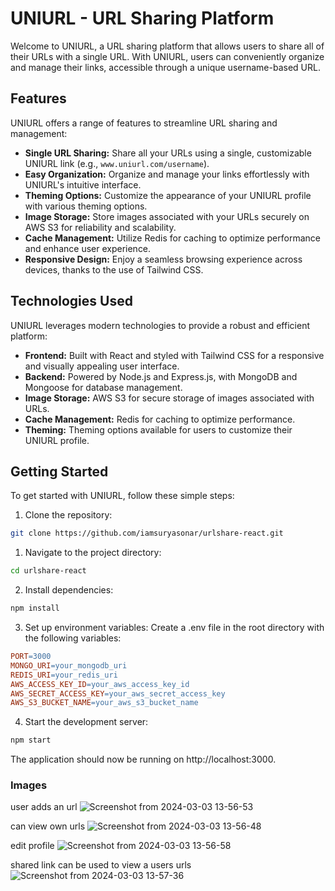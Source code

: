 # UNIURL - URL Sharing Platform

Welcome to UNIURL, a URL sharing platform that allows users to share all of their URLs with a single URL. With UNIURL, users can conveniently organize and manage their links, accessible through a unique username-based URL.

## Features

UNIURL offers a range of features to streamline URL sharing and management:

- **Single URL Sharing:** Share all your URLs using a single, customizable UNIURL link (e.g., `www.uniurl.com/username`).
- **Easy Organization:** Organize and manage your links effortlessly with UNIURL's intuitive interface.
- **Theming Options:** Customize the appearance of your UNIURL profile with various theming options.
- **Image Storage:** Store images associated with your URLs securely on AWS S3 for reliability and scalability.
- **Cache Management:** Utilize Redis for caching to optimize performance and enhance user experience.
- **Responsive Design:** Enjoy a seamless browsing experience across devices, thanks to the use of Tailwind CSS.

## Technologies Used

UNIURL leverages modern technologies to provide a robust and efficient platform:

- **Frontend:** Built with React and styled with Tailwind CSS for a responsive and visually appealing user interface.
- **Backend:** Powered by Node.js and Express.js, with MongoDB and Mongoose for database management.
- **Image Storage:** AWS S3 for secure storage of images associated with URLs.
- **Cache Management:** Redis for caching to optimize performance.
- **Theming:** Theming options available for users to customize their UNIURL profile.

## Getting Started

To get started with UNIURL, follow these simple steps:

1. Clone the repository:

```bash
git clone https://github.com/iamsuryasonar/urlshare-react.git
```
1. Navigate to the project directory:
```bash
cd urlshare-react
```
2. Install dependencies:
```bash
npm install
```
3. Set up environment variables:
Create a .env file in the root directory with the following variables:
```makefile
PORT=3000
MONGO_URI=your_mongodb_uri
REDIS_URI=your_redis_uri
AWS_ACCESS_KEY_ID=your_aws_access_key_id
AWS_SECRET_ACCESS_KEY=your_aws_secret_access_key
AWS_S3_BUCKET_NAME=your_aws_s3_bucket_name
```
4. Start the development server:
```bash
npm start
```
The application should now be running on http://localhost:3000.

### Images
user adds an url
![Screenshot from 2024-03-03 13-56-53](https://github.com/iamsuryasonar/urlshare-react/assets/79869026/f349282d-8660-41b3-99cf-1f93a5ae7a46)

can view own urls
![Screenshot from 2024-03-03 13-56-48](https://github.com/iamsuryasonar/urlshare-react/assets/79869026/9461d8b4-7361-4495-a3ee-f0454e8eef9f)

edit profile
![Screenshot from 2024-03-03 13-56-58](https://github.com/iamsuryasonar/urlshare-react/assets/79869026/fada1967-8727-4964-b7ce-5ececd2d6abe)

shared link can be used to view a users urls
![Screenshot from 2024-03-03 13-57-36](https://github.com/iamsuryasonar/urlshare-react/assets/79869026/29c9bfab-be73-4101-ae48-ba31cda4acf9)
